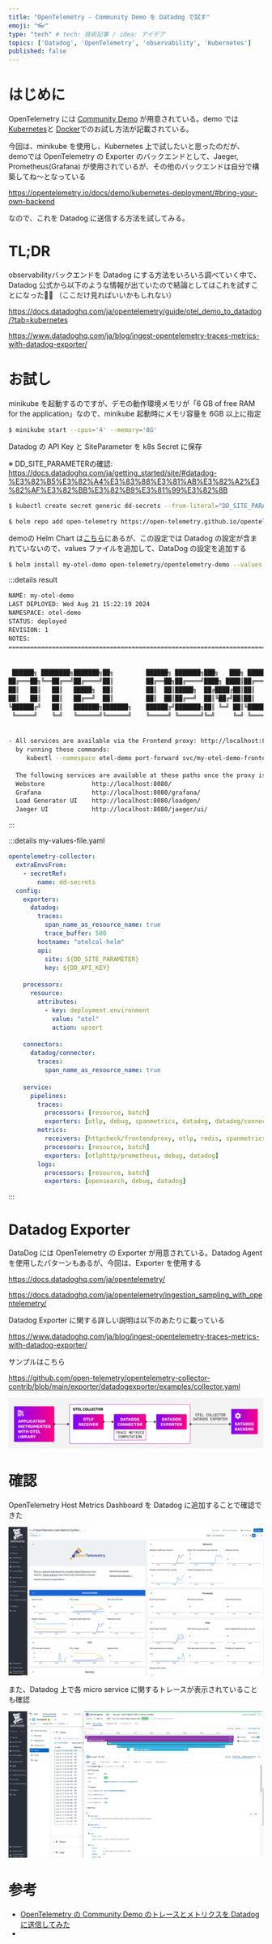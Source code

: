```yaml
---
title: "OpenTelemetry - Community Demo を Datadog で試す"
emoji: "👓"
type: "tech" # tech: 技術記事 / idea: アイデア
topics: ['Datadog', 'OpenTelemetry', 'observability', 'Kubernetes']
published: false
---
```


# はじめに

OpenTelemetry には [Community Demo](https://opentelemetry.io/ja/docs/demo/) が用意されている。demo では[Kubernetes](https://opentelemetry.io/docs/demo/kubernetes-deployment/)と [Docker](https://opentelemetry.io/docs/demo/docker-deployment/)でのお試し方法が記載されている。

今回は、minikube を使用し、Kubernetes 上で試したいと思ったのだが、
demoでは OpenTelemetry の Exporter のバックエンドとして、Jaeger, Prometheus(Grafana) が使用されているが、その他のバックエンドは自分で構築してね〜となっている

https://opentelemetry.io/docs/demo/kubernetes-deployment/#bring-your-own-backend

なので、これを Datadog に送信する方法を試してみる。


# TL;DR
observabilityバックエンドを Datadog にする方法をいろいろ調べていく中で、Datadog 公式から以下のような情報が出ていたので結論としてはこれを試すことになった😮‍💨
（ここだけ見ればいいかもしれない）

https://docs.datadoghq.com/ja/opentelemetry/guide/otel_demo_to_datadog/?tab=kubernetes

https://www.datadoghq.com/ja/blog/ingest-opentelemetry-traces-metrics-with-datadog-exporter/


# お試し

minikube を起動するのですが、デモの動作環境メモリが「6 GB of free RAM for the application」なので、minikube 起動時にメモリ容量を 6GB 以上に指定

```bash
$ minikube start --cpus='4' --memory='8G'
```

Datadog の API Key と SiteParameter を k8s Secret に保存

※ DD_SITE_PARAMETERの確認: https://docs.datadoghq.com/ja/getting_started/site/#datadog-%E3%82%B5%E3%82%A4%E3%83%88%E3%81%AB%E3%82%A2%E3%82%AF%E3%82%BB%E3%82%B9%E3%81%99%E3%82%8B
```bash
$ kubectl create secret generic dd-secrets --from-literal="DD_SITE_PARAMETER=<Your API Site>" --from-literal="DD_API_KEY=<Your API Key>"
```


```bash
$ helm repo add open-telemetry https://open-telemetry.github.io/opentelemetry-helm-charts
```

demoの Helm Chart は[こちら](https://github.com/open-telemetry/opentelemetry-helm-charts/blob/main/charts/opentelemetry-demo/values.yaml#L674)にあるが、この設定では Datadog の設定が含まれていないので、values ファイルを追加して、DataDog の設定を追加する

```bash
$ helm install my-otel-demo open-telemetry/opentelemetry-demo --values my-values-file.yaml
```

:::details result
```bash
NAME: my-otel-demo
LAST DEPLOYED: Wed Aug 21 15:22:19 2024
NAMESPACE: otel-demo
STATUS: deployed
REVISION: 1
NOTES:
=======================================================================================


 ██████╗ ████████╗███████╗██╗         ██████╗ ███████╗███╗   ███╗ ██████╗
██╔═══██╗╚══██╔══╝██╔════╝██║         ██╔══██╗██╔════╝████╗ ████║██╔═══██╗
██║   ██║   ██║   █████╗  ██║         ██║  ██║█████╗  ██╔████╔██║██║   ██║
██║   ██║   ██║   ██╔══╝  ██║         ██║  ██║██╔══╝  ██║╚██╔╝██║██║   ██║
╚██████╔╝   ██║   ███████╗███████╗    ██████╔╝███████╗██║ ╚═╝ ██║╚██████╔╝
 ╚═════╝    ╚═╝   ╚══════╝╚══════╝    ╚═════╝ ╚══════╝╚═╝     ╚═╝ ╚═════╝


- All services are available via the Frontend proxy: http://localhost:8080
  by running these commands:
     kubectl --namespace otel-demo port-forward svc/my-otel-demo-frontendproxy 8080:8080

  The following services are available at these paths once the proxy is exposed:
  Webstore             http://localhost:8080/
  Grafana              http://localhost:8080/grafana/
  Load Generator UI    http://localhost:8080/loadgen/
  Jaeger UI            http://localhost:8080/jaeger/ui/
```
:::


:::details my-values-file.yaml
```yaml
opentelemetry-collector:
  extraEnvsFrom:
    - secretRef:
        name: dd-secrets
  config:
    exporters:
      datadog:
        traces:
          span_name_as_resource_name: true
          trace_buffer: 500
        hostname: "otelcol-helm"
        api:
          site: ${DD_SITE_PARAMETER}
          key: ${DD_API_KEY}

    processors:
      resource:
        attributes:
          - key: deployment.environment
            value: "otel"
            action: upsert

    connectors:
      datadog/connector:
        traces:
          span_name_as_resource_name: true

    service:
      pipelines:
        traces:
          processors: [resource, batch]
          exporters: [otlp, debug, spanmetrics, datadog, datadog/connector]
        metrics:
          receivers: [httpcheck/frontendproxy, otlp, redis, spanmetrics, datadog/connector]
          processors: [resource, batch]
          exporters: [otlphttp/prometheus, debug, datadog]
        logs:
          processors: [resource, batch]
          exporters: [opensearch, debug, datadog]
```
:::


# Datadog Exporter
DataDog には OpenTelemetry の Exporter が用意されている。Datadog Agent を使用したパターンもあるが、今回は、Exporter を使用する

https://docs.datadoghq.com/ja/opentelemetry/


https://docs.datadoghq.com/ja/opentelemetry/ingestion_sampling_with_opentelemetry/


Datadog Exporter に関する詳しい説明は以下のあたりに載っている

https://www.datadoghq.com/ja/blog/ingest-opentelemetry-traces-metrics-with-datadog-exporter/

サンプルはこちら

https://github.com/open-telemetry/opentelemetry-collector-contrib/blob/main/exporter/datadogexporter/examples/collector.yaml


![alt text](/images/otel-datadog-demo/datadog-exporter.png)

# 確認

OpenTelemetry Host Metrics Dashboard を Datadog に追加することで確認できた

![alt text](/images/otel-datadog-demo/datadog-image-0.png)

また、Datadog 上で各 micro service に関するトレースが表示されていることも確認

![alt text](/images/otel-datadog-demo/datadog-image-1.png)

# 参考
- [OpenTelemetry の Community Demo のトレースとメトリクスを Datadog に送信してみた](https://qiita.com/stanabe/items/0940f0268b4a0afe4381)
- 
